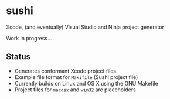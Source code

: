 # sushi

Xcode, (and eventually) Visual Studio and Ninja project generator

Work in progress...

## Status

* Generates conformant Xcode project files.
* Example file format for ```Makifile``` (Sushi project file)
* Currently builds on Linux and OS X using the GNU Makefile
* Project files for ```macosx``` and ```win32``` are placeholders
